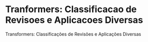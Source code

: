 # Tranformers: Classificacao de Revisoes e Aplicacoes Diversas
Transformers: Classificações de Revisões e Aplicações Diversas
